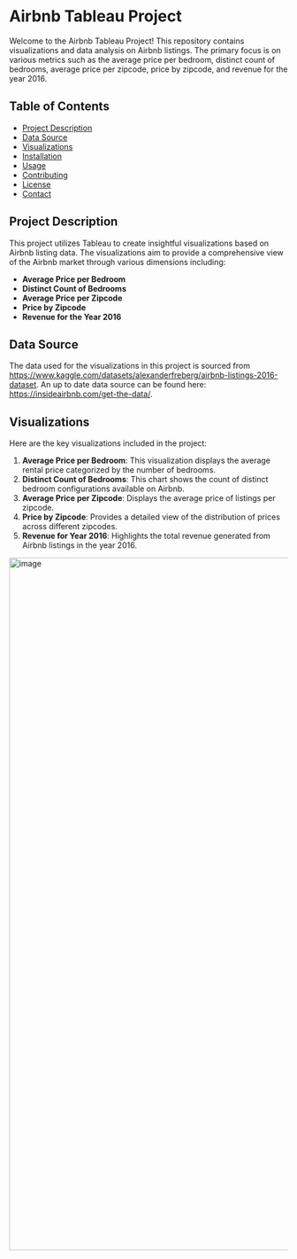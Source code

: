 # Airbnb Tableau Project

Welcome to the Airbnb Tableau Project! This repository contains visualizations and data analysis on Airbnb listings. The primary focus is on various metrics such as the average price per bedroom, distinct count of bedrooms, average price per zipcode, price by zipcode, and revenue for the year 2016.

## Table of Contents

- [Project Description](#project-description)
- [Data Source](#data-source)
- [Visualizations](#visualizations)
- [Installation](#installation)
- [Usage](#usage)
- [Contributing](#contributing)
- [License](#license)
- [Contact](#contact)

## Project Description

This project utilizes Tableau to create insightful visualizations based on Airbnb listing data. The visualizations aim to provide a comprehensive view of the Airbnb market through various dimensions including:

- **Average Price per Bedroom**
- **Distinct Count of Bedrooms**
- **Average Price per Zipcode**
- **Price by Zipcode**
- **Revenue for the Year 2016**

## Data Source

The data used for the visualizations in this project is sourced from https://www.kaggle.com/datasets/alexanderfreberg/airbnb-listings-2016-dataset. An up to date data source can be found here: https://insideairbnb.com/get-the-data/. 

## Visualizations

Here are the key visualizations included in the project:

1. **Average Price per Bedroom**: This visualization displays the average rental price categorized by the number of bedrooms.
2. **Distinct Count of Bedrooms**: This chart shows the count of distinct bedroom configurations available on Airbnb.
3. **Average Price per Zipcode**: Displays the average price of listings per zipcode.
4. **Price by Zipcode**: Provides a detailed view of the distribution of prices across different zipcodes.
5. **Revenue for Year 2016**: Highlights the total revenue generated from Airbnb listings in the year 2016.

<img width="1250" alt="image" src="https://github.com/user-attachments/assets/8058a0ee-4821-4a5b-ba7d-c89bfecb9423">
